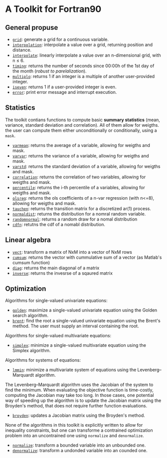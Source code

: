 
# A Toolkit for Fortran90

## General propuse

- [```grid```](grid.md): generate a grid for a continuous variable.
- [```interpolation```](interpolation.md): interpolate a value over a grid, returning position and distance.
- [```interpolate```](interpolate.md): linearly interpolate a value over an n-dimensional grid, with n $\leq$ 6.
- [```timing```](timing.md): returns the number of seconds since 00:00h of the 1st day of the month (_robust to parelalization_).
- [```multiplo```](multiplo.md): returns 1 if an integer is a multiple of another user-provided integer.
- [```iseven```](iseven.md): returns 1 if a user-provided integer is even.
- [```error```](error.md): print error message and interrupt execution.

## Statistics

The toolkit contians functions to compute basic **summary statistics** (mean, variance, standard deviation and correlation). All of them allow for weigths. the user can compute them either unconditionally or conditionally, using a ```mask```.

- [```varmean```](varmean.md): returns the average of a variable, allowing for weigths and mask.
- [```varvar```](varvar.md): returns the variance of a variable, allowing for weigths and mask.
- [```varstd```](varstd.md): returns the standard deviation of a variable, allowing for weigths and mask.
- [```correlation```](correlation.md): returns the correlation of two variables, allowing for weigths and mask.
- [```percentile```](percentile.md): returns the i-th percentile of a variables, allowing for weigths and mask.
- [```olsreg```](olsreg.md): returns the ols coefficients of a n-var regression (with n<=8), allowing for weigths and mask.
- [```tauchen```](tauchen.md): returns the transition matrix for a discretized ar(1) process.
- [```normaldist```](normaldist.md): returns the distribution for a nomral random variable.
- [```randomnormal```](randomnormal.md): returns a random draw for a nomal distribution
- [```cdfn```](cdfn.md): retutns the cdf of a nomabl distribution.

## Linear algebra

- [```vect```](vect.md): transform a matrix of NxM into a vector of NxM rows
- [```cumsum```](cumsum.md): returns the vector with cummulative sum of a vector (as Matlab's cumsum function)
- [```diag```](diag.md): returns the main diagonal of a matrix
- [```inverse```](inverse.md): returns the invesrse of a sqaured matrix

## Optimization

Algorithms for single-valued univariate equations:

- [```golden```](golden.md): maximize a single-valued univariate equation using the Golden search algorithm.
- [```brent```](brent.md): find the root a single-valued univariate equation using the Brent's method. The user must supply an interval containing the root.

Algorithms for single-valued multivariate equations:

- [```simplex```](simplex.md): minimize a single-valued multivariate equation using the Simplex algorithm.

Algorithms for systems of equations:

- [```lmmin```](lmmin.md): minimize a multivariate system of equations using the Levenberg–Marquardt algorithm.

The Levenberg–Marquardt algorithm uses the Jacobian of the system to find the minimum. When evaluating the objective function is time-costly, computing the Jacobian may take too long. In those cases, one potential way of speeding up the algorithm is to update the Jacobian matrix using the Broyden's method, that does not require further function evaluations.

- [```broyden```](broyden.md): updates a Jacobian matrix using the Broyden's method.

None of the algorithms in this toolkit is explicitly written to allow for inequality constraints, but one can transforme a contrained optimization problem into an uncontrained one using ```normalize``` and ```denormalize```.

- [```normalize```](normalize.md): transform a bounded variable into an unbounded one.
- [```denormalize```](denormalize.md): transform a undonded variable into an counded one.
